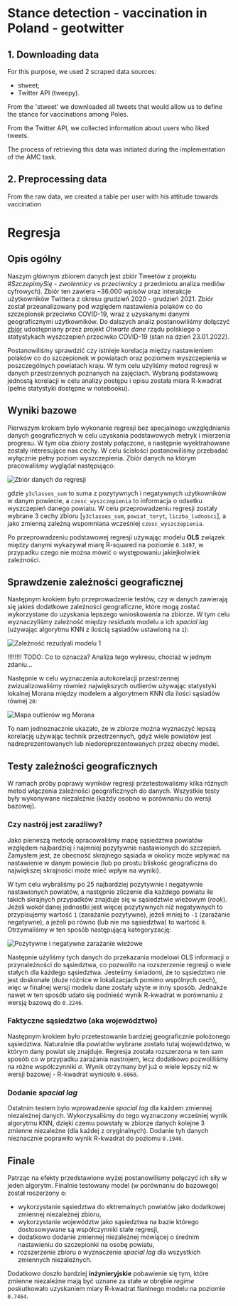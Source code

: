 # Stance detection - vaccination in Poland - geotwitter

## 1. Downloading data 
For this purpose, we used 2 scraped data sources: 
- stweet;
- Twitter API (tweepy).

From the 'stweet' we downloaded all tweets that would allow us to define the stance for vaccinations among Poles.

From the Twitter API, we collected information about users who liked tweets.

The process of retrieving this data was initiated during the implementation of the AMC task.

## 2. Preprocessing data

From the raw data, we created a table per user with his attitude towards vaccination 






# Regresja

## Opis ogólny

Naszym głównym zbiorem danych jest zbiór Tweetów z projektu *#SzczepimySię - zwolennicy vs przeciwnicy* z przedmiotu analiza mediów cyfrowych). Zbiór ten zawiera ~36.000 wpisów oraz interakcje użytkowników Twittera z okresu grudzień 2020 - grudzień 2021. Zbiór został przeanalizowany pod względem nastawienia polaków co do szczepionek przeciwko COVID-19, wraz z uzyskanymi danymi geograficznymi użytkowników. Do dalszych analiz postanowiliśmy dołączyć [zbiór](https://dane.gov.pl/pl/dataset/2476/resource/36006,raport-o-liczbie-mieszkancow-zaszczepionych-pierwsza-dawka-oraz-w-peni-zaszczepionych-w-miastach-powiatach-i-gminach-w-dniu-2022-01-23/table?page=1&per_page=20&q=&sort=) udostępniany przez projekt *Otwarte dane* rządu polskiego o statystykach wyszczepień przeciwko COVID-19 (stan na dzień 23.01.2022).

Postanowiliśmy sprawdzić czy istnieje korelacja między nastawieniem polaków co do szczepionek w powiatach oraz poziomem wyszczepienia w poszczególnych powiatach kraju. W tym celu użyliśmy metod regresji w danych przestrzennych poznanych na zajęciach. Wybraną podstawową jednostą korelacji w celu analizy postępu i opisu została miara R-kwadrat (pełne statystyki dostępne w notebooku).

## Wyniki bazowe

Pierwszym krokiem było wykonanie regresji bez specjalnego uwzględniania danych geograficznych w celu uzyskania podstawowych metryk i mierzenia progresu. W tym oba zbiory zostały połączone, a następnie wyektrahowane zostały interesujące nas cechy. W celu ścisłości postanowiliśmy przebadać wyłącznie pełny poziom wyszczepienia. Zbiór danych na którym pracowaliśmy wyglądał następująco:

![Zbiór danych do regresji](./figure/Data_regresja.png)

gdzie `y3classes_sum` to suma z pozytywnych i negatywnych użytkowników w danym powiecie, a `czesc_wyszczepienia` to informacja o odsetku wyszczepień danego powiatu. W celu przeprowadzeniu regresji zostały wybrane 3 cechy zbioru [`y3classes_sum`, `powiat_teryt`, `liczba_ludnosci`], a jako zmienną zależną wspomniana wcześniej `czesc_wyszczepienia`.


Po przeprowadzeniu podstawowej regresji używając modelu **OLS** związek między danymi wykazywał miarę R-squared na poziomie `0.1497`, w przypadku czego nie można mówić o występowaniu jakiejkolwiek zależności.

## Sprawdzenie zależności geograficznej

Następnym krokiem było przeprowadzenie testów, czy w danych zawierają się jakieś dodatkowe zależności geograficzne, które mogą zostać wykorzystane do uzyskania lepszego wnioskowania na zbiorze. W tym celu wyznaczyliśmy zależność między *residuals* modelu a ich *spacial lag* (używając algorytmu KNN z ilością sąsiadów ustawioną na `1`):

![Zależność rezudyali modelu 1](./figure/Residuals_regression_model_1.png)

!!!!!!!! TODO: Co to oznacza? Analiza tego wykresu, chociaż w jednym zdaniu...

Następnie w celu wyznaczenia autokorelacji przestrzennej zwizualizowaliśmy również największych outlierów używając statystyki lokalnej Morana między modelem a algorytmem KNN dla ilości sąsiadów równej `20`:

![Mapa outlierów wg Morana](./figure/Moran_regression_model_1.png)

To nam jednoznacznie ukazało, że w zbiorze można wyznaczyć lepszą korelację używając technik przestrzennych, gdyż wiele powiatów jest nadreprezentowanych lub niedoreprezentowanych przez obecny model.

## Testy zależności geograficznych

W ramach próby poprawy wyników regresji przetestowaliśmy kilka różnych metod włączenia zależności geograficznych do danych. Wszystkie testy były wykonywane niezależnie (każdy osobno w porównaniu do wersji bazowej).

### Czy nastrój jest zaraźliwy?

Jako pierwszą metodę opracowaliśmy mapę sąsiedztwa powiatów względem najbardziej i najmniej pozytywnie nastawionych do szczepień. Zamysłem jest, że obecność skrajnego sąsiada w okolicy może wpływać na nastawienie w danym powiecie (lub po prostu bliskość geograficzna do największej skrajności może mieć wpływ na wyniki).

W tym celu wybraliśmy po 25 najbardziej pozytywnie i negatywnie nastawionych powiatów, a następnie zliczenie dla każdego powiatu ile takich skrajnych przypadków znajduje się w sąsiedztwie wieżowym (*rook*). Jeżeli wokół danej jednostki jest więcej pozytywnych niż negatywnych to przypisujemy wartość `1` (zarażanie pozytywne), jeżeli mniej to `-1` (zarażanie negatywne), a jeżeli po równo (lub nie ma sąsiedztwa) to wartość `0`. Otrzymaliśmy w ten sposób następującą kategoryzację:

![Pozytywne i negatywne zarażanie wieżowe](./figure/Rook_pos_neg_neighborhood.png)

Następnie użyliśmy tych danych do przekazania modelowi OLS informacji o przynależności do sąsiedztwa, co pozwoliło na rozszerzenie regresji o wiele stałych dla każdego sąsiedztwa. Jesteśmy świadomi, że to sąsiedztwo nie jest doskonałe (duże różnice w lokalizacjach pomimo wspólnych cech), więc w finalnej wersji modelu dane zostały użyte w inny sposób. Jednakże nawet w ten sposób udało się podnieść wynik R-kwadrat w porównaniu z wersją bazową do `0.2246`.

### Faktyczne sąsiedztwo (aka województwo)

Następnym krokiem było przetestowanie bardziej geograficznie położonego sąsiedztwa. Naturalnie dla powiatów wybrane zostało tutaj województwo, w którym dany powiat się znajduje. Regresja została rozszerzona w ten sam sposób co w przypadku zarażania nastrojem, lecz dodatkowo pozwoliliśmy na różne współczynniki $\sigma$. Wynik otrzymany był już o wiele lepszy niż w wersji bazowej - R-kwadrat wyniosło `0.6060`.

### Dodanie *spacial lag*

Ostatnim testem było wprowadzenie *spacial lag* dla każdem zmiennej niezależnej danych. Wykorzysaliśmy do tego wyznaczony wcześniej wynik algorytmu KNN, dzięki czemu powstały w zbiorze danych kolejne 3 zmienne niezależne (dla każdej z oryginalnych). Dodanie tyh danych nieznacznie poprawiło wynik R-kwadrat do poziomu `0.1940`.

## Finale

Patrząc na efekty przedstawione wyżej postanowilismy połączyć ich siły w jeden algorytm. Finalnie testowany model (w porównaniu do bazowego) został roszerzony o:

* wykorzystanie sąsiedztwa do ektremalnych powiatów jako dodatkowej zmiennej niezależnej zbioru,
* wykorzystanie województw jako sąsiedztwa na bazie którego dostosowywane są współczynniki stałe regresji,
* dodatkowo dodanie zmiennej niezależnej mówiącej o średnim nastawieniu do szczepionki na osobę powiatu,
* rozszerzenie zbioru o wyznaczenie *spacial lag* dla wszystkich zmiennych niezależnych.

Dodatkowo doszło bardziej **inżynieryjskie** pobawienie się tym, które zmienne niezależne mają być uznane za stałe w obrębie *regime* poskutkowało uzyskaniem miary R-kwadrat fianlnego modelu na poziomie `0.7464`.
